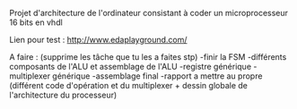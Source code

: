 Projet d'architecture de l'ordinateur consistant à coder un microprocesseur 16 bits en vhdl

Lien pour test : http://www.edaplayground.com/

A faire :	(supprime les tâche que tu les a faites stp)
		-finir la FSM
		-différents composants de l'ALU et assemblage de l'ALU
		-registre générique
		-multiplexer générique
		-assemblage final
		-rapport a mettre au propre (différent code d'opération et du multiplexer + dessin globale de l'architecture du processeur)

